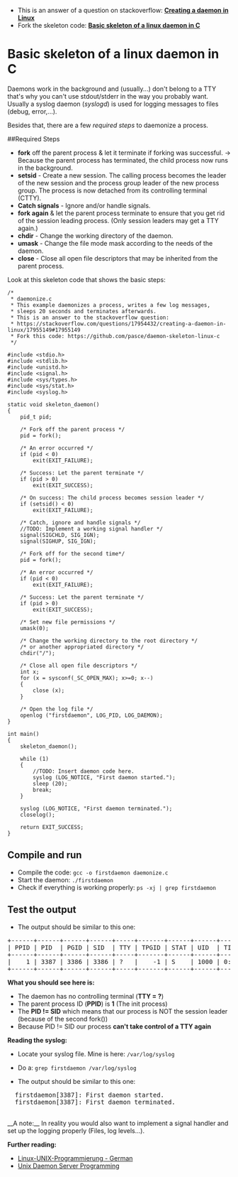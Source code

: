 
* This is an answer of a question on stackoverflow: [__Creating a daemon in Linux__](https://stackoverflow.com/questions/17954432/creating-a-daemon-in-linux/17955149#17955149)
* Fork the skeleton code: [__Basic skeleton of a linux daemon in C__](https://github.com/pasce/daemon-skeleton-linux-c)

# Basic skeleton of a linux daemon in C

Daemons work in the background and (usually...) don't belong to a TTY that's why you can't use stdout/stderr in the way you probably want.
Usually a syslog daemon (_syslogd_) is used for logging messages to files (debug, error,...).

Besides that, there are a few _required steps_ to daemonize a process.

##Required Steps 

 - __fork__ off the parent process & let it terminate if forking was successful. -> Because the parent process has terminated, the child process now runs in the background.
 - __setsid__ - Create a new session. The calling process becomes the leader of the new session and the process group leader of the new process group. The process is now detached from its controlling terminal (CTTY).
 - __Catch signals__ - Ignore and/or handle signals.
 - __fork again__ & let the parent process terminate to ensure that you get rid of the session leading process. (Only session leaders may get a TTY again.)
 - __chdir__ - Change the working directory of the daemon.
 - __umask__ - Change the file mode mask according to the needs of the daemon.
 - __close__ - Close all open file descriptors that may be inherited from the parent process.



Look at this skeleton code that shows the basic steps:

<!-- language: lang-c -->

    /*
     * daemonize.c
     * This example daemonizes a process, writes a few log messages,
     * sleeps 20 seconds and terminates afterwards.
     * This is an answer to the stackoverflow question:
     * https://stackoverflow.com/questions/17954432/creating-a-daemon-in-linux/17955149#17955149
     * Fork this code: https://github.com/pasce/daemon-skeleton-linux-c
     */
    
    #include <stdio.h>
    #include <stdlib.h>
    #include <unistd.h>
    #include <signal.h>
    #include <sys/types.h>
    #include <sys/stat.h>
    #include <syslog.h>
    
    static void skeleton_daemon()
    {
        pid_t pid;
    
    	/* Fork off the parent process */
        pid = fork();
    
    	/* An error occurred */
        if (pid < 0)
        	exit(EXIT_FAILURE);
    
        /* Success: Let the parent terminate */
        if (pid > 0)
        	exit(EXIT_SUCCESS);
    
        /* On success: The child process becomes session leader */
        if (setsid() < 0)
        	exit(EXIT_FAILURE);
    
        /* Catch, ignore and handle signals */
    	//TODO: Implement a working signal handler */
    	signal(SIGCHLD, SIG_IGN);
    	signal(SIGHUP, SIG_IGN);
    
        /* Fork off for the second time*/
        pid = fork();
    
        /* An error occurred */
        if (pid < 0)
        	exit(EXIT_FAILURE);
    
        /* Success: Let the parent terminate */
        if (pid > 0)
        	exit(EXIT_SUCCESS);
    
        /* Set new file permissions */
        umask(0);
    
        /* Change the working directory to the root directory */
        /* or another appropriated directory */
        chdir("/");
    
        /* Close all open file descriptors */
        int x;
        for (x = sysconf(_SC_OPEN_MAX); x>=0; x--)
        {
        	close (x);
        }
    
        /* Open the log file */
        openlog ("firstdaemon", LOG_PID, LOG_DAEMON);
    }
  
 <!-- language: lang-c -->

    int main()
    {
        skeleton_daemon();
    
        while (1)
        {
            //TODO: Insert daemon code here.
            syslog (LOG_NOTICE, "First daemon started.");
            sleep (20);
            break;
    	}
    
    	syslog (LOG_NOTICE, "First daemon terminated.");
    	closelog();
    
    	return EXIT_SUCCESS;
    }

## Compile and run
 - Compile the code: `gcc -o firstdaemon daemonize.c`
 - Start the daemon: `./firstdaemon`
 - Check if everything is working properly: `ps -xj | grep firstdaemon`

## Test the output
 - The output should be similar to this one:
<pre>
+------+------+------+------+-----+-------+------+------+------+-----+
| PPID | PID  | PGID | SID  | TTY | TPGID | STAT | UID  | TIME | CMD |
+------+------+------+------+-----+-------+------+------+------+-----+
|    1 | 3387 | 3386 | 3386 | ?   |    -1 | S    | 1000 | 0:00 | ./  |
+------+------+------+------+-----+-------+------+------+------+-----+
</pre>

__What you should see here is:__

 - The daemon has no controlling terminal (__TTY = ?__)
 - The parent process ID (__PPID__) is __1__ (The init process)
 - The __PID != SID__ which means that our process is NOT the session leader<br>
   (because of the second fork())
 - Because PID != SID our process __can't take control of a TTY again__

__Reading the syslog:__

 - Locate your syslog file. Mine is here: `/var/log/syslog`
 - Do a: `grep firstdaemon /var/log/syslog`

 - The output should be similar to this one:
<pre>
<time> <user> firstdaemon[3387]: First daemon started.
<time> <user> firstdaemon[3387]: First daemon terminated.
</pre>

<br>
__A note:__
In reality you would also want to implement a signal handler and set up the logging properly (Files, log levels...).

__Further reading:__

 - [Linux-UNIX-Programmierung - German](http://openbook.galileocomputing.de/linux_unix_programmierung/Kap07-000.htm#Xxx999234)
 - [Unix Daemon Server Programming](http://www.enderunix.org/docs/eng/daemon.php)
